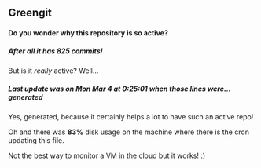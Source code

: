 ## Greengit

#### Do you wonder why this repository is so active?

##### After all it has 825 commits!

But is it *really* active? Well...

##### Last update was on Mon Mar 4 at 0:25:01 when those lines were... generated

Yes, generated, because it certainly helps a lot to have such an active repo!

Oh and there was **83%** disk usage on the machine
where there is the cron updating this file.

Not the best way to monitor a VM in the cloud but it works! :)
